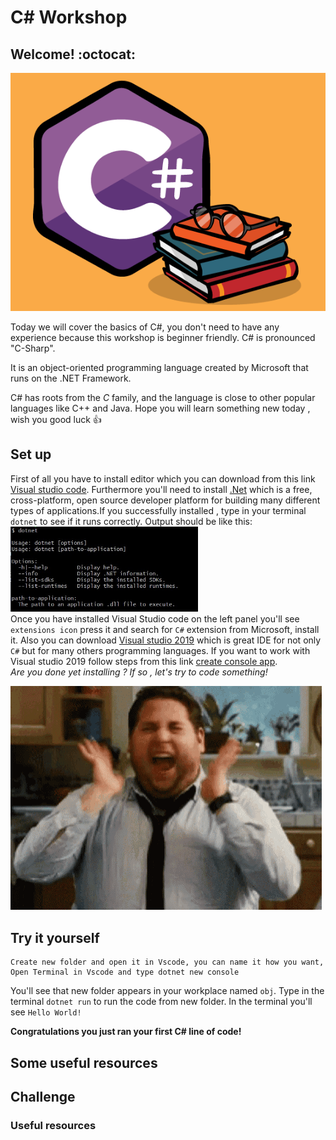# C# Workshop

## Welcome! :octocat:

![becode](./images/ccc.png)

Today we will cover the basics of C#, you don't need to have any experience because this workshop is beginner friendly.
C# is pronounced "C-Sharp".

It is an object-oriented programming language created by Microsoft that runs on the .NET Framework.

C# has roots from the _C_ family, and the language is close to other popular languages like C++ and Java.
Hope you will learn something new today , wish you good luck 👍

## Set up

First of all you have to install editor which you can download from this link <a href="https://visualstudio.microsoft.com/vs/community/"> Visual studio code</a>.
Furthermore you'll need to install <a href="https://dotnet.microsoft.com/download"> .Net</a> which is a free, cross-platform, open source developer platform for building many different types of applications.If you successfully installed , type in your terminal `dotnet` to see if it runs correctly.
Output should be like this:
<img src="images/output.jpg" width="300">
<br>
Once you have installed Visual Studio code on the left panel you'll see `extensions icon` press it and search for `C#` extension from Microsoft, install it.
Also you can download <a href="https://visualstudio.microsoft.com/downloads/"> Visual studio 2019</a> which is great IDE for not only `C#` but for many others programming languages.
If you want to work with Visual studio 2019 follow steps from this link <a href="https://docs.microsoft.com/en-us/visualstudio/get-started/csharp/tutorial-console?view=vs-2019">create console app</a>.
<br>
_Are you done yet installing ? If so , let's try to code something!_


![excited](images/gif.gif)

## Try it yourself

```
Create new folder and open it in Vscode, you can name it how you want,
Open Terminal in Vscode and type dotnet new console
```

You'll see that new folder appears in your workplace named `obj`.
Type in the terminal `dotnet run` to run the code from new folder.
In the terminal you'll see `Hello World!`

**Congratulations you just ran your first C# line of code!**

## Some useful resources

## Challenge

### Useful resources

